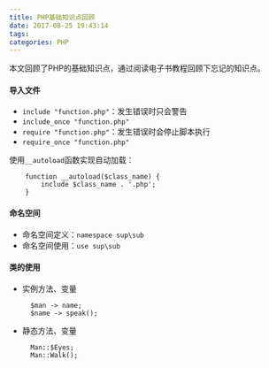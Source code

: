 ```yaml
---
title: PHP基础知识点回顾
date: 2017-08-25 19:43:14
tags:
categories: PHP
---
```

本文回顾了PHP的基础知识点，通过阅读电子书教程回顾下忘记的知识点。

<!-- more -->

#### 导入文件

* `include "function.php"`：发生错误时只会警告
* `include_once "function.php"`
* `require "function.php"`：发生错误时会停止脚本执行
* `require_once "function.php"`

使用`__autoload`函数实现自动加载：

		function __autoload($class_name) {
			include $class_name . '.php';
		}


#### 命名空间

* 命名空间定义：`namespace sup\sub`
* 命名空间使用：`use sup\sub`

#### 类的使用

* 实例方法、变量

		$man -> name;
		$name -> speak();
* 静态方法、变量

		Man::$Eyes;
		Man::Walk();